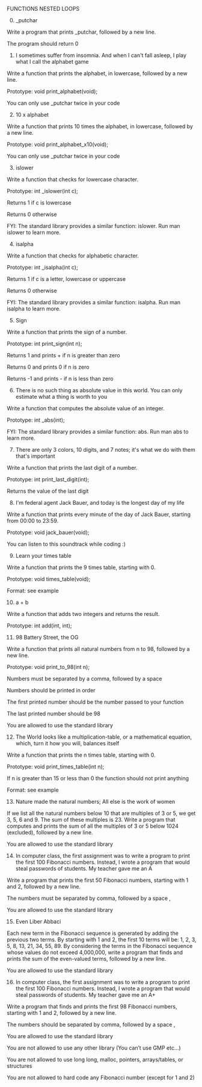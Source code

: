 FUNCTIONS NESTED LOOPS

0. _putchar

Write a program that prints _putchar, followed by a new line.

The program should return 0

1. I sometimes suffer from insomnia. And when I can't fall asleep, I play what I call the alphabet game

Write a function that prints the alphabet, in lowercase, followed by a new line.

Prototype: void print_alphabet(void);

You can only use _putchar twice in your code


2. 10 x alphabet

Write a function that prints 10 times the alphabet, in lowercase, followed by a new line.

Prototype: void print_alphabet_x10(void);

You can only use _putchar twice in your code


3. islower

Write a function that checks for lowercase character.

Prototype: int _islower(int c);

Returns 1 if c is lowercase

Returns 0 otherwise

FYI: The standard library provides a similar function: islower. Run man islower to learn more.


4. isalpha

Write a function that checks for alphabetic character.

Prototype: int _isalpha(int c);

Returns 1 if c is a letter, lowercase or uppercase

Returns 0 otherwise

FYI: The standard library provides a similar function: isalpha. Run man isalpha to learn more.


5. Sign

Write a function that prints the sign of a number.

Prototype: int print_sign(int n);

Returns 1 and prints + if n is greater than zero

Returns 0 and prints 0 if n is zero

Returns -1 and prints - if n is less than zero


6. There is no such thing as absolute value in this world. You can only estimate what a thing is worth to you

Write a function that computes the absolute value of an integer.

Prototype: int _abs(int);

FYI: The standard library provides a similar function: abs. Run man abs to learn more.


7. There are only 3 colors, 10 digits, and 7 notes; it's what we do with them that's important

Write a function that prints the last digit of a number.

Prototype: int print_last_digit(int);

Returns the value of the last digit


8. I'm federal agent Jack Bauer, and today is the longest day of my life

Write a function that prints every minute of the day of Jack Bauer, starting from 00:00 to 23:59.

Prototype: void jack_bauer(void);

You can listen to this soundtrack while coding :)


9. Learn your times table

Write a function that prints the 9 times table, starting with 0.

Prototype: void times_table(void);

Format: see example


10. a + b

Write a function that adds two integers and returns the result.

Prototype: int add(int, int);


11. 98 Battery Street, the OG

Write a function that prints all natural numbers from n to 98, followed by a new line.

Prototype: void print_to_98(int n);

Numbers must be separated by a comma, followed by a space

Numbers should be printed in order

The first printed number should be the number passed to your function

The last printed number should be 98

You are allowed to use the standard library


12. The World looks like a multiplication-table, or a mathematical equation, which, turn it how you will, balances itself

Write a function that prints the n times table, starting with 0.

Prototype: void print_times_table(int n);

If n is greater than 15 or less than 0 the function should not print anything

Format: see example


13. Nature made the natural numbers; All else is the work of women

If we list all the natural numbers below 10 that are multiples of 3 or 5, we get 3, 5, 6 and 9. The sum of these multiples is 23. Write a program that computes and prints the sum of all the multiples of 3 or 5 below 1024 (excluded), followed by a new line.

You are allowed to use the standard library


14. In computer class, the first assignment was to write a program to print the first 100 Fibonacci numbers. Instead, I wrote a program that would steal passwords of students. My teacher gave me an A

Write a program that prints the first 50 Fibonacci numbers, starting with 1 and 2, followed by a new line.

The numbers must be separated by comma, followed by a space ,

You are allowed to use the standard library


15. Even Liber Abbaci

Each new term in the Fibonacci sequence is generated by adding the previous two terms. By starting with 1 and 2, the first 10 terms will be: 1, 2, 3, 5, 8, 13, 21, 34, 55, 89. By considering the terms in the Fibonacci sequence whose values do not exceed 4,000,000, write a program that finds and prints the sum of the even-valued terms, followed by a new line.

You are allowed to use the standard library


16. In computer class, the first assignment was to write a program to print the first 100 Fibonacci numbers. Instead, I wrote a program that would steal passwords of students. My teacher gave me an A+

Write a program that finds and prints the first 98 Fibonacci numbers, starting with 1 and 2, followed by a new line.

The numbers should be separated by comma, followed by a space ,

You are allowed to use the standard library

You are not allowed to use any other library (You can’t use GMP etc…)

You are not allowed to use long long, malloc, pointers, arrays/tables, or structures

You are not allowed to hard code any Fibonacci number (except for 1 and 2)
